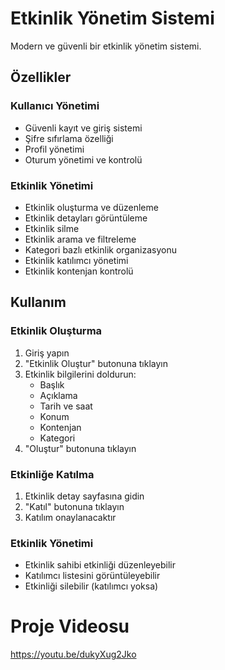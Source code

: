# Etkinlik Yönetim Sistemi

Modern ve güvenli bir etkinlik yönetim sistemi.

## Özellikler

### Kullanıcı Yönetimi
- Güvenli kayıt ve giriş sistemi
- Şifre sıfırlama özelliği
- Profil yönetimi
- Oturum yönetimi ve kontrolü

### Etkinlik Yönetimi
- Etkinlik oluşturma ve düzenleme
- Etkinlik detayları görüntüleme
- Etkinlik silme
- Etkinlik arama ve filtreleme
- Kategori bazlı etkinlik organizasyonu
- Etkinlik katılımcı yönetimi
- Etkinlik kontenjan kontrolü

## Kullanım

### Etkinlik Oluşturma
1. Giriş yapın
2. "Etkinlik Oluştur" butonuna tıklayın
3. Etkinlik bilgilerini doldurun:
   - Başlık
   - Açıklama
   - Tarih ve saat
   - Konum
   - Kontenjan
   - Kategori
4. "Oluştur" butonuna tıklayın

### Etkinliğe Katılma
1. Etkinlik detay sayfasına gidin
2. "Katıl" butonuna tıklayın
3. Katılım onaylanacaktır

### Etkinlik Yönetimi
- Etkinlik sahibi etkinliği düzenleyebilir
- Katılımcı listesini görüntüleyebilir
- Etkinliği silebilir (katılımcı yoksa)

# Proje Videosu
https://youtu.be/dukyXug2Jko
